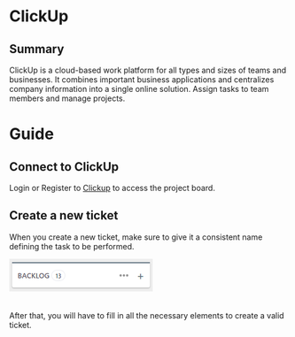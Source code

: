 
# ClickUp

## Summary

ClickUp is a cloud-based work platform for all types and sizes of teams and businesses. It combines important business applications and centralizes company information into a single online solution. Assign tasks to team members and manage projects.

# Guide

## Connect to ClickUp

Login or Register to [Clickup](https://app.clickup.com/) to access the project board.

## Create a new ticket

When you create a new ticket, make sure to give it a consistent name defining the task to be performed.

![App Screenshot](ticketing/screenshot/create_new_ticket.PNG)

######
After that, you will have to fill in all the necessary elements to create a valid ticket.